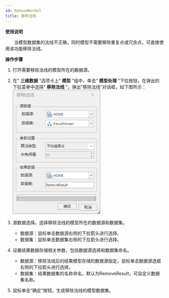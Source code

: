 ```yaml
---
id: RemoveNormal
title: 移除法线
---
```

**使用说明**

　　当模型数据集的法线不正确，同时模型不需要移除重复点或冗余点，可直接使用该功能移除法线。

**操作步骤**

  1. 打开需要移除法线的模型所在的数据源。
  2. 在“ **三维数据** ”选项卡上“ **模型** ”组中，单击“ **模型处理** ”下拉按钮，在弹出的下拉菜单中选择“ **移除法线** ”，弹出“移除法线”对话框，如下图所示：  
![图：“移除法线”对话框  ](../img/RemoveNormal_Dialog.png)  

  3. 源数据选择。选择移除法线的模型所在的数据源和数据集。
       * 数据源：鼠标单击数据源右侧的下拉箭头进行选择。
       * 数据集：鼠标单击数据集右侧的下拉箭头进行选择。
  4. 设置结果数据存储相关参数，包括数据源选择和数据集命名。 
       * 数据源：移除法线后的结果模型存储的数据源指定。鼠标单击数据源选框右侧的下拉箭头进行选择。
       * 数据集：结果数据集的名称命名，默认为RemoveResult，可自定义数据集名称。
  5. 鼠标单击“确定”按钮，生成移除法线的模型数据集。

 

